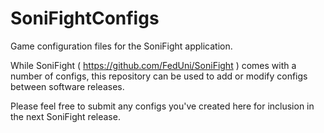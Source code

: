 # SoniFightConfigs

Game configuration files for the SoniFight application.

While SoniFight ( https://github.com/FedUni/SoniFight ) comes with a number of configs, this repository can be used to add or modify configs between software releases.

Please feel free to submit any configs you've created here for inclusion in the next SoniFight release.
